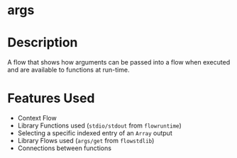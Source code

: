 args
==

Description
===
A flow that shows how arguments can be passed into a flow when executed and are available to functions at run-time.

Features Used
===
* Context Flow
* Library Functions used (`stdio/stdout` from `flowruntime`)
* Selecting a specific indexed entry of an `Array` output
* Library Flows used (`args/get` from `flowstdlib`)
* Connections between functions